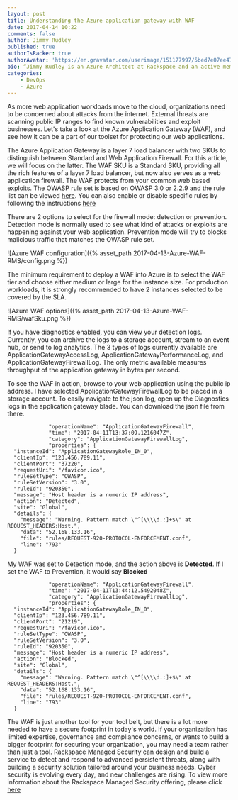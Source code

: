 ```yaml
---
layout: post
title: Understanding the Azure application gateway with WAF
date: 2017-04-14 10:22
comments: false
author: Jimmy Rudley
published: true
authorIsRacker: true
authorAvatar: 'https://en.gravatar.com/userimage/151177997/5bed7e07ee47533cbd34b951d463bcb7.jpg'
bio: “Jimmy Rudley is an Azure Architect at Rackspace and an active member of the Azure community. He focuses on solving large and complex architecture and automation problems within Azure."
categories:
    - DevOps
    - Azure
---
```


As more web application workloads move to the cloud, organizations need to be concerned about attacks from the internet. External threats are scanning public IP ranges to find known vulnerabilities and exploit businesses. Let's take a look at the Azure Application Gateway (WAF), and see how it can be a part of our toolset for protecting our web applications.

<!--more-->

The Azure Application Gateway is a layer 7 load balancer with two SKUs to distinguish between Standard and Web Application Firewall. For this article, we will focus on the latter. The WAF SKU is a Standard SKU, providing all the rich features of a layer 7 load balancer, but now also serves as a web application firewall. The WAF protects from your common web based exploits. The OWASP rule set is based on OWASP 3.0 or 2.2.9 and the rule list can be viewed [here](https://docs.microsoft.com/en-us/azure/application-gateway/application-gateway-crs-rulegroups-rules). You can also enable or disable specific rules by following the instructions [here](https://docs.microsoft.com/en-us/azure/application-gateway/application-gateway-customize-waf-rules-portal)

There are 2 options to select for the firewall mode: detection or prevention. Detection mode is normally used to see what kind of attacks or exploits are happening against your web application. Prevention mode will try to blocks malicious traffic that matches the OWASP rule set.

![Azure WAF configuration]({% asset_path 2017-04-13-Azure-WAF-RMS/config.png %})

The minimum requirement to deploy a WAF into Azure is to select the WAF tier and choose either medium or large for the instance size. For production workloads, it is strongly recommended to have 2 instances selected to be covered by the SLA.

![Azure WAF options]({% asset_path 2017-04-13-Azure-WAF-RMS/wafSku.png %})

If you have diagnostics enabled, you can view your detection logs. Currently, you can archive the logs to a storage account, stream to an event hub, or send to log analytics. The 3 types of logs currently available are ApplicationGatewayAccessLog, ApplicationGatewayPerformanceLog, and ApplicationGatewayFirewallLog. The only metric available measures throughput of the application gateway in bytes per second.

To see the WAF in action, browse to your web application using the public ip address. I have selected ApplicationGatewayFirewallLog to be placed in a storage account. To easily navigate to the json log, open up the Diagnostics logs in the application gateway blade. You can download the json file from there.

```
			 "operationName": "ApplicationGatewayFirewall",
			 "time": "2017-04-11T13:37:09.1216047Z",
			 "category": "ApplicationGatewayFirewallLog",
			 "properties": {
  "instanceId": "ApplicationGatewayRole_IN_0",
  "clientIp": "123.456.789.11",
  "clientPort": "37220",
  "requestUri": "/favicon.ico",
  "ruleSetType": "OWASP",
  "ruleSetVersion": "3.0",
  "ruleId": "920350",
  "message": "Host header is a numeric IP address",
  "action": "Detected",
  "site": "Global",
  "details": {
    "message": "Warning. Pattern match \"^[\\\\d.:]+$\" at REQUEST_HEADERS:Host.",
    "data": "52.168.133.16",
    "file": "rules/REQUEST-920-PROTOCOL-ENFORCEMENT.conf",
    "line": "793"
  }
  ```
My WAF was set to Detection mode, and the action above is **Detected**. If I set the WAF to Prevention, it would say **Blocked**

```
			 "operationName": "ApplicationGatewayFirewall",
			 "time": "2017-04-11T13:44:12.5492048Z",
			 "category": "ApplicationGatewayFirewallLog",
			 "properties": {
  "instanceId": "ApplicationGatewayRole_IN_0",
  "clientIp": "123.456.789.11",
  "clientPort": "21219",
  "requestUri": "/favicon.ico",
  "ruleSetType": "OWASP",
  "ruleSetVersion": "3.0",
  "ruleId": "920350",
  "message": "Host header is a numeric IP address",
  "action": "Blocked",
  "site": "Global",
  "details": {
    "message": "Warning. Pattern match \"^[\\\\d.:]+$\" at REQUEST_HEADERS:Host.",
    "data": "52.168.133.16",
    "file": "rules/REQUEST-920-PROTOCOL-ENFORCEMENT.conf",
    "line": "793"
  }
  ```
The WAF is just another tool for your tool belt, but there is a lot more needed to have a secure footprint in today's world. If your organization has limited expertise, governance and compliance concerns, or wants to build a bigger footprint for securing your organization, you may need a team rather than just a tool. Rackspace Managed Security can design and build a service to detect and respond to advanced persistent threats, along with building a security solution tailored around your business needs. Cyber security is evolving every day, and new challenges are rising. To view more information about the Rackspace Managed Security offering, please click [here](https://www.rackspace.com/en-us/managed-security-services)
